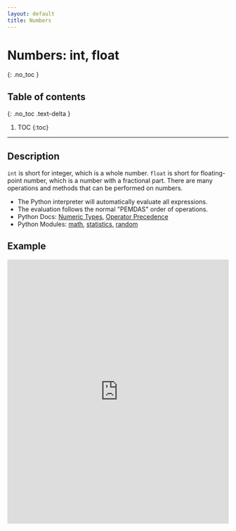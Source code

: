```yaml
---
layout: default
title: Numbers
---
```


# Numbers: int, float
{: .no_toc }
## Table of contents
{: .no_toc .text-delta }

1. TOC
{:toc}

---

## Description
`int` is short for integer, which is a whole number. `float` is short for floating-point number, which is a number with a fractional part. There are many operations and methods that can be performed on numbers.
- The Python interpreter will automatically evaluate all expressions. 
- The evaluation follows the normal "PEMDAS" order of operations.
- Python Docs: [Numeric Types](https://docs.python.org/3/library/stdtypes.html#numeric-types-int-float-complex), [Operator Precedence](https://docs.python.org/3/reference/expressions.html#operator-precedence)
- Python Modules: [math](https://docs.python.org/3/library/math.html), [statistics](https://docs.python.org/3/library/statistics.html), [random](https://docs.python.org/3/library/random.html)

## Example

<iframe height="600px" width="100%" src="https://repl.it/@bianca_ruiz/operations-on-numbers?lite=true" scrolling="no" frameborder="no" allowtransparency="true" allowfullscreen="true" sandbox="allow-forms allow-pointer-lock allow-popups allow-same-origin allow-scripts allow-modals"></iframe>
